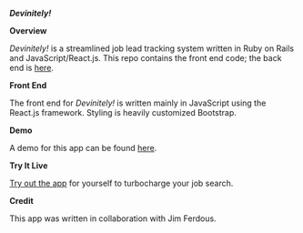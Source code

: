 ***Devinitely!***

**Overview**

*Devinitely!* is a streamlined job lead tracking system written in Ruby on Rails and JavaScript/React.js. This repo contains the front end code; the back end is [here](https://github.com/alerner1/devinitely-backend).

**Front End**

The front end for *Devinitely!* is written mainly in JavaScript using the React.js framework. Styling is heavily customized Bootstrap.

**Demo**

A demo for this app can be found [here](https://www.loom.com/share/df84ff5844c84c04ba53c9b3cf086b08).

**Try It Live**

[Try out the app](https://devinitely.herokuapp.com) for yourself to turbocharge your job search.

**Credit**

This app was written in collaboration with Jim Ferdous.
